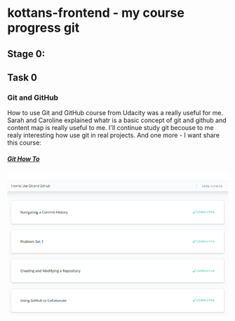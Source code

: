 # kottans-frontend - my course progress git

## Stage 0:



## Task 0
### Git and GitHub
How to use Git and GitHub course from Udacity was a really useful for me. Sarah and Caroline explained whatr is a basic concept of git and github and content map is really useful to me.  I'll  continue study git becouse to me realy interesting how use git in real projects.  And one more - I want share this course:
##### [Git How To](https://githowto.com/ru)
![Git&GitHub_is_done](img/git.png)


